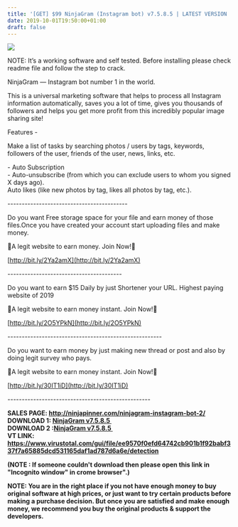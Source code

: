 ```yaml
---
title: '[GET] $99 NinjaGram (Instagram bot) v7.5.8.5 | LATEST VERSION | Pre-Patched'
date: 2019-10-01T19:50:00+01:00
draft: false
---
```


[![](https://1.bp.blogspot.com/-PNrdeC8FxEI/XZOfQ2Hc0II/AAAAAAAACK0/Wbt9LK_WFpglxaWvR0w3a7yTWv0FclwNACNcBGAsYHQ/s1600/ninjapinner.jpg)](https://1.bp.blogspot.com/-PNrdeC8FxEI/XZOfQ2Hc0II/AAAAAAAACK0/Wbt9LK_WFpglxaWvR0w3a7yTWv0FclwNACNcBGAsYHQ/s1600/ninjapinner.jpg)

  
  
NOTE: It’s a working software and self tested. Before installing please check readme file and follow the step to crack.  
  
NinjaGram — Instagram bot number 1 in the world.  
  
This is a universal marketing software that helps to process all Instagram information automatically, saves you a lot of time, gives you thousands of followers and helps you get more profit from this incredibly popular image sharing site!  
  
Features -  
  
Make a list of tasks by searching photos / users by tags, keywords, followers of the user, friends of the user, news, links, etc.  
  
\- Auto Subscription  
\- Auto-unsubscribe (from which you can exclude users to whom you signed X days ago).  
Auto likes (like new photos by tag, likes all photos by tag, etc.).  
  

\------------------------------------------

Do you want Free storage space for your file and earn money of those files.Once you have created your account start uploading files and make money. 

  

💸A legit website to earn money. Join Now!💸

  

[http://bit.ly/2Ya2amX](http://bit.ly/2Ya2amX)

\----------------------------------------

Do you want to earn $15 Daily by just Shortener your URL. Highest paying website of 2019

  

💸A legit website to earn money instant. Join Now!💸

  

[http://bit.ly/2O5YPkN](http://bit.ly/2O5YPkN)

\------------------------------------------------------

Do you want to earn money by just making new thread or post and also by doing legit survey who pays.

  

💸A legit website to earn money instant. Join Now!💸

  

[http://bit.ly/30IT1iD](http://bit.ly/30IT1iD)

\--------------------------------------------------

  
**SALES PAGE: http://ninjapinner.com/ninjagram-instagram-bot-2/**  
**DOWNLOAD 1: [NinjaGram v7.5.8.5 ](https://weaplay.com/ORp0GSRH)**  
**DOWNLOAD 2 :[NinjaGram v7.5.8.5 ](https://clk.ink/ninjagram7-5-8-5)**  
**VT LINK: https://www.virustotal.com/gui/file/ee9570f0efd64742cb901b1f92babf337f7a65885dcd531165daf1ad787d6a6e/detection**  
  

****(NOTE : If someone couldn't download then please open this link in "Incognito window" in crome browser".)****

**NOTE: You are in the right place if you not have enough money to buy original software at high prices, or just want to try certain products before making a purchase decision. But once you are satisfied and make enough money, we recommend you buy the original products & support the developers.**